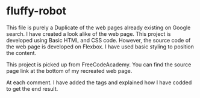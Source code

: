 # fluffy-robot


This file is purely a Duplicate of the web pages already existing on Google search. I have created a look alike of the web page. This project is developed using Basic HTML and CSS code. However, the source code of the web page is developed on Flexbox. I have used basic styling to position the content.

This project is picked up from FreeCodeAcademy. You can find the source page link at the bottom of my recreated web page.

At each comment. I have added the tags and explained how I have codded to get the end result.
